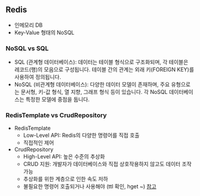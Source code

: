 ## Redis

- 인메모리 DB
- Key-Value 형태의 NoSQL

### NoSQL vs SQL

- SQL (관계형 데이터베이스): 데이터는 테이블 형식으로 구조화되며, 각 테이블은 레코드(행)의 모음으로 구성됩니다. 테이블 간의 관계는 외래 키(FOREIGN KEY)를 사용하여 정의됩니다.
- NoSQL (비관계형 데이터베이스): 다양한 데이터 모델이 존재하며, 주요 유형으로는 문서형, 키-값 형식, 열 지향, 그래프 형식 등이 있습니다. 각 NoSQL 데이터베이스는 특정한 모델에 중점을 둡니다.

### RedisTemplate vs CrudRepository

- RedisTemplate
    - Low-Level API: Redis의 다양한 명령어를 직접 호출
    - 직접적인 제어
- CrudRepository
    - High-Level API: 높은 수준의 추상화
    - CRUD 지원: 개발자가 데이터베이스와 직접 상호작용하지 않고도 데이터 조작 가능
    - 추상화를 위한 계층으로 인한 속도 저하
    - 불필요한 명령어 호출되거나 사용해야 (ttl 확인,
      hget ~) [참고](https://velog.io/@fksk94/Redis-%EB%9D%BC%EC%9D%B4%EB%B8%8C%EB%9F%AC%EB%A6%AC-%EC%86%8D%EB%8F%84-%EB%B9%84%EA%B5%90)
